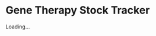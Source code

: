 <!DOCTYPE html>
<html lang="ko">
<head>
    <meta charset="UTF-8">
    <meta name="viewport" content="width=device-width, initial-scale=1.0">
    <title>Gene Therapy Tracker</title>
    <script>
        async function loadStockData() {
            const sheetURL = "https://docs.google.com/spreadsheets/d/1izU2ekIxn-uQWgbU05pXUeCOleBumLorRPOYmWNq98E/edit?gid=0#gid=0";
            const response = await fetch(sheetURL);
            const text = await response.text();
            const json = JSON.parse(text.substr(47).slice(0, -2)); 
            let table = "<table border='1'><tr><th>Company</th><th>Symbol</th><th>Price</th></tr>";
            json.table.rows.forEach(row => {
                table += `<tr><td>${row.c[0].v}</td><td>${row.c[1].v}</td><td>${row.c[2].v}</td></tr>`;
            });
            table += "</table>";
            document.getElementById("stockData").innerHTML = table;
        }
        window.onload = loadStockData;
    </script>
</head>
<body>
    <h1>Gene Therapy Stock Tracker</h1>
    <div id="stockData">Loading...</div>
</body>
</html>
